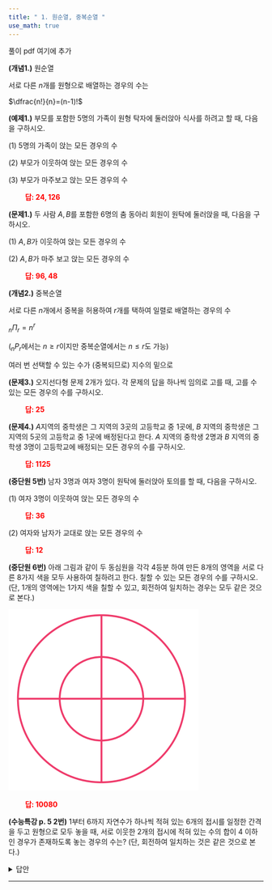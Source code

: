 ```yaml
---
title: " 1. 원순열, 중복순열 "
use_math: true
---
```


풀이 pdf 여기에 추가

**(개념1.)** 원순열

서로 다른 $n$개를 원형으로 배열하는 경우의 수는

$\dfrac{n!}{n}=(n-1)!$

**(예제1.)** 부모를 포함한 5명의 가족이 원형 탁자에 둘러앉아 식사를 하려고 할 때, 다음을 구하시오.


(1) 5명의 가족이 앉는 모든 경우의 수

(2) 부모가 이웃하여 앉는 모든 경우의 수

(3) 부모가 마주보고 앉는 모든 경우의 수

**<span style="color: red;">$\qquad$답: $24, 12 6$</span>**

**(문제1.)** 두 사람 $A, B$를 포함한 6명의 춤 동아리 회원이 원탁에 둘러앉을 때, 다음을 구하시오.

(1) $A, B$가 이웃하여 앉는 모든 경우의 수

(2) $A, B$가 마주 보고 앉는 모든 경우의 수

**<span style="color: red;">$\qquad$답: $96, 48$</span>**

**(개념2.)** 중복순열

서로 다른 $n$개에서 중복을 허용하여 $r$개를 택하여 일렬로 배열하는 경우의 수

${_n}\Pi{_r}=n^r$

(${_n}P{_r}$에서는 $n\ge r$이지만 중복순열에서는 $n\le r$도 가능)

여러 번 선택할 수 있는 수가 (중복되므로) 지수의 밑으로

**(문제3.)** 오지선다형 문제 2개가 있다. 각 문제의 답을 하나씩 임의로 고를 때, 고를 수 있는 모든 경우의 수를 구하시오.

**<span style="color: red;">$\qquad$답: $25$</span>**

**(문제4.)** $A$지역의 중학생은 그 지역의 3곳의 고등학교 중 1곳에, $B$ 지역의 중학생은 그 지역의 5곳의 고등학교 중 1곳에 배정된다고 한다. $A$ 지역의 중학생 2명과 $B$ 지역의 중학생 3명이 고등학교에 배정되는 모든 경우의 수를 구하시오.

**<span style="color: red;">$\qquad$답: $1125$</span>**


**(중단원 5번)** 남자 3명과 여자 3명이 원탁에 둘러앉아 토의를 할 때, 다음을 구하시오.

(1) 여자 3명이 이웃하여 앉는 모든 경우의 수

**<span style="color: red;">$\qquad$답: $36$</span>**

(2) 여자와 남자가 교대로 앉는 모든 경우의 수

**<span style="color: red;">$\qquad$답: $12$</span>**

**(중단원 6번)** 아래 그림과 같이 두 동심원을 각각 4등분 하여 만든 8개의 영역을 서로 다른 8가지 색을 모두 사용하여 칠하려고 한다. 칠할 수 있는 모든 경우의 수를 구하시오. (단, 1개의 영역에는 1가지 색을 칠할 수 있고, 회전하여 일치하는 경우는 모두 같은 것으로 본다.) 

<img src="/assets/Pasted image 20240225230407.png"/>

**<span style="color: red;">$\qquad$답: $10080$</span>**


**(수능특강 p. 5 2번)** 1부터 6까지 자연수가 하나씩 적혀 있는 6개의 접시를 일정한 간격을 두고 원형으로 모두 놓을 때, 서로 이웃한 2개의 접시에 적혀 있는 수의 합이 4 이하인 경우가 존재하도록 놓는 경우의 수는? (단, 회전하여 일치하는 것은 같은 것으로 본다.)

<details>
    <summary>답안</summary>

    <span style="color: red;">$\qquad$답: $84$</span>

<a href="https://youtube.com/shorts/LBqPqwNILB0?feature=share">쇼츠 영상 풀이</a>

</details> 

***

